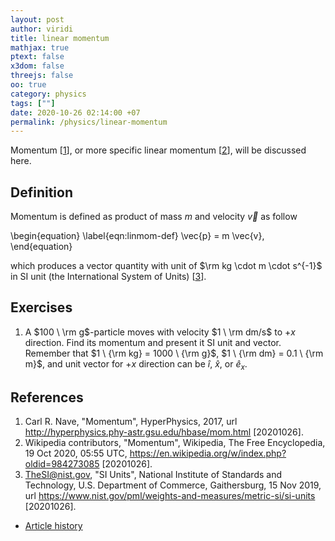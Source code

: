 ```yaml
---
layout: post
author: viridi
title: linear momentum
mathjax: true
ptext: false
x3dom: false
threejs: false
oo: true
category: physics
tags: [""]
date: 2020-10-26 02:14:00 +07
permalink: /physics/linear-momentum
---
```

Momentum [[1](#ref1)], or more specific linear momentum [[2](#ref2)], will be discussed here.


## Definition
Momentum is defined as product of mass $m$ and velocity $\vec{v}$ as follow

\begin{equation}
\label{eqn:linmom-def}
\vec{p} = m \vec{v},
\end{equation}

which produces a vector quantity with unit of $\rm kg \cdot m \cdot s^{-1}$ in SI unit (the International System of Units) [[3](#ref3)].


## Exercises
1. A $100 \ \rm g$-particle moves with velocity $1 \ \rm dm/s$ to $+x$ direction. Find its momentum and present it SI unit and vector. Remember that $1 \ {\rm kg} = 1000 \ {\rm g}$, $1 \ {\rm dm} = 0.1 \ {\rm m}$, and unit vector for $+x$ direction can be $\hat{i}$, $\hat{x}$, or $\hat{e}_x$.


## References
1. <a name="ref1"></a>Carl R. Nave, "Momentum", HyperPhysics, 2017, url <http://hyperphysics.phy-astr.gsu.edu/hbase/mom.html> [20201026].
2. <a name="ref2"></a>Wikipedia contributors, "Momentum", Wikipedia, The Free Encyclopedia, 19 Oct 2020, 05:55 UTC, <https://en.wikipedia.org/w/index.php?oldid=984273085> [20201026].
3. <a name="ref3"></a>TheSI@nist.gov, "SI Units", National Institute of Standards and Technology, U.S. Department of Commerce, Gaithersburg, 15 Nov 2019, url <https://www.nist.gov/pml/weights-and-measures/metric-si/si-units> [20201026].

+ [Article history](https://github.com/butiran/butiran.github.io/commits/master/_posts/phys/2020-10-26-linear-momentum.md)
